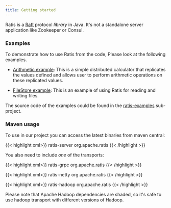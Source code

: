 ```yaml
---
title: Getting started
---
```

<!---
  Licensed under the Apache License, Version 2.0 (the "License");
  you may not use this file except in compliance with the License.
  You may obtain a copy of the License at

   http://www.apache.org/licenses/LICENSE-2.0

  Unless required by applicable law or agreed to in writing, software
  distributed under the License is distributed on an "AS IS" BASIS,
  WITHOUT WARRANTIES OR CONDITIONS OF ANY KIND, either express or implied.
  See the License for the specific language governing permissions and
  limitations under the License. See accompanying LICENSE file.
-->

Ratis is a [Raft](https://raft.github.io/") protocol *library* in Java. It's not a standalone server application like Zookeeper or Consul.

### Examples

To demonstrate how to use Ratis from the code, Please look at the following examples.

 * [Arithmetic example](https://github.com/apache/incubator-ratis/tree/master/ratis-examples/src/main/java/org/apache/ratis/examples/arithmetic): This is a simple distributed calculator that replicates the values defined and allows user to perform arithmetic operations on these replicated values.

 * [FileStore example](https://github.com/apache/incubator-ratis/tree/master/ratis-examples/src/main/java/org/apache/ratis/examples/filestore): This is an example of using Ratis for reading and writing files.

<!-- TODO: We should have the following as documentation in the github.  -->

The source code of the examples could be found in the
[ratis-examples](https://github.com/apache/incubator-ratis/blob/master/ratis-examples/) sub-project.

### Maven usage

To use in our project you can access the latest binaries from maven central:


{{< highlight xml>}}
<dependency>
   <artifactId>ratis-server</artifactId>
   <groupId>org.apache.ratis</groupId>
</dependency>
{{< /highlight >}}


You also need to include *one* of the transports:

{{< highlight xml>}}
<dependency>
   <artifactId>ratis-grpc</artifactId>
   <groupId>org.apache.ratis</groupId>
</dependency>
{{< /highlight >}}

{{< highlight xml>}}
 <dependency>
   <artifactId>ratis-netty</artifactId>
   <groupId>org.apache.ratis</groupId>
</dependency>
{{< /highlight >}}

{{< highlight xml>}}
<dependency>
   <artifactId>ratis-hadoop</artifactId>
   <groupId>org.apache.ratis</groupId>
</dependency>
{{< /highlight >}}

Please note that Apache Hadoop dependencies are shaded, so it's safe to use hadoop transport with different versions of Hadoop.

